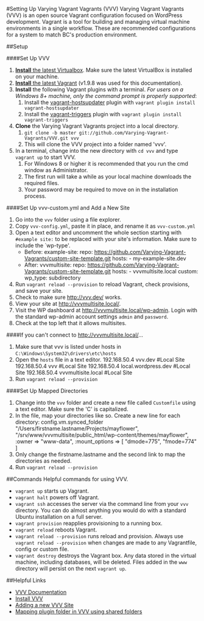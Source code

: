 #Setting Up Varying Vagrant Vagrants (VVV)
Varying Vagrant Vagrants (VVV) is an open source Vagrant configuration focused on WordPress development. Vagrant is a tool for building and managing virtual machine environments in a single workflow. These are recommended configurations for a system to match BC's production environment.

##Setup

####Set Up VVV
1. [**Install** the latest Virtualbox](https://www.virtualbox.org/wiki/Downloads). Make sure the latest VirtualBox is installed on your machine.
2. [**Install** the latest Vagrant](https://www.vagrantup.com/downloads.html) (v1.9.8 was used for this documentation).
3. **Install** the following Vagrant plugins with a terminal. *For users on a Windows 8+ machine, only the command prompt is properly supported*:
	1. Install the [vagrant-hostsupdater](https://github.com/cogitatio/vagrant-hostsupdater) plugin with `vagrant plugin install vagrant-hostsupdater`
	2. Install the [vagrant-triggers](https://github.com/emyl/vagrant-triggers) plugin with `vagrant plugin install vagrant-triggers`
4. **Clone** the Varying Vagrant Vagrants project into a local directory.
	1. `git clone -b master git://github.com/Varying-Vagrant-Vagrants/VVV.git vvv`
	2. This will clone the VVV project into a folder named 'vvv'.
5. In a terminal, change into the new directory with `cd vvv` and type `vagrant up` to start VVV.
	1. For Windows 8 or higher it is recommended that you run the cmd window as Administrator.
	2. The first run will take a while as your local machine downloads the required files.
	3. Your password may be required to move on in the installation process.

####Set Up vvv-custom.yml and Add a New Site
1. Go into the `vvv` folder using a file explorer.
2. Copy `vvv-config.yml`, paste it in place, and rename it as `vvv-custom.yml`
3. Open a text editor and uncomment the whole section starting with `#example site:` to be replaced with your site's information. Make sure to include the `wp-type'.
	* Before:
			example-site:
					repo: https://github.com/Varying-Vagrant-Vagrants/custom-site-template.git
					hosts:
						- my-example-site.dev
	* After:
				vvvmultisite:
                    repo: https://github.com/Varying-Vagrant-Vagrants/custom-site-template.git
                    hosts:
						- vvvmultisite.local
					custom:
 						wp_type: subdirectory
4. Run `vagrant reload --provision` to reload Vagrant, check provisions, and save your site.
5. Check to make sure http://vvv.dev/ works.
6. View your site at http://vvvmultisite.local/.
7. Visit the WP dashboard at http://vvvmultisite.local/wp-admin. Login with the standard wp-admin account settings `admin` and `password`.
8. Check at the top left that it allows multisites.

####If you can't connect to http://vvvmultisite.local/...
1. Make sure that vvv is listed under hosts in `C:\Windows\System32\drivers\etc\hosts`
2. Open the `hosts` file in a text editor.
		192.168.50.4 vvv.dev #Local Site
		192.168.50.4 vvv #Local Site
		192.168.50.4 local.wordpress.dev #Local Site
		192.168.50.4 vvvmultisite.local #Local Site
3. Run `vagrant reload --provision`

####Set Up Mapped Directories
1. Change into the `vvv` folder and create a new file called `Customfile` using a text editor. Make sure the 'C' is capitalized.
2. In the file, map your directories like so. Create a new line for each directory:
		config.vm.synced_folder "/Users/firstname.lastname/Projects/mayflower", "/srv/www/vvvmultisite/public_html/wp-content/themes/mayflower", :owner => "www-data", :mount_options => [ "dmode=775", "fmode=774" ]
3. Only change the firstname.lastname and the second link to map the directories as needed.
4. Run `vagrant reload --provision`

##Commands
Helpful commands for using VVV.
* `vagrant up` starts up Vagrant.
* `vagrant halt` powers off Vagrant.
* `vagrant ssh` accesses the server via the command line from your `vvv` directory.  You can do almost anything you would do with a standard Ubuntu installation on a full server.
* `vagrant provision` reapplies provisioning to a running box.
* `vagrant reload` reboots Vagrant.
* `vagrant reload --provision` runs reload and provision. Always use `vagrant reload --provision` when changes are made to any Vagrantfile, config or custom file.
* `vagrant destroy` destroys the Vagrant box. Any data stored in the virtual machine, including databases, will be deleted. Files added in the `www` directory will persist on the next `vagrant up`.

##Helpful Links
* [VVV Documentation](https://varyingvagrantvagrants.org/docs)
* [Install VVV](https://varyingvagrantvagrants.org/docs)
* [Adding a new VVV Site](https://varyingvagrantvagrants.org/docs/en-US/adding-a-new-site/)
* [Mapping plugin folder in VVV using shared folders](http://sudarmuthu.com/blog/mapping-plugin-folder-in-vvv-using-shared-folders/)

